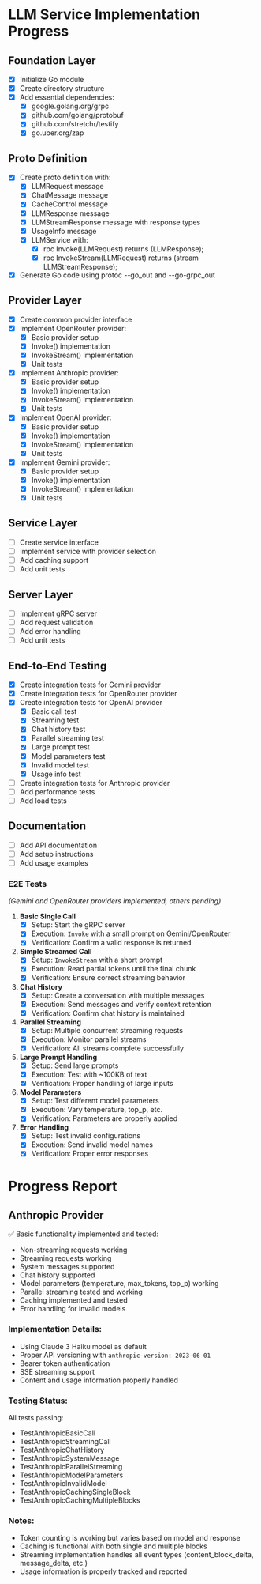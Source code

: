 # LLM Service Implementation Progress

## Foundation Layer
- [x] Initialize Go module
- [x] Create directory structure
- [x] Add essential dependencies:
  - [x] google.golang.org/grpc
  - [x] github.com/golang/protobuf
  - [x] github.com/stretchr/testify
  - [x] go.uber.org/zap

## Proto Definition
- [x] Create proto definition with:
  - [x] LLMRequest message
  - [x] ChatMessage message
  - [x] CacheControl message
  - [x] LLMResponse message
  - [x] LLMStreamResponse message with response types
  - [x] UsageInfo message
  - [x] LLMService with:
    - [x] rpc Invoke(LLMRequest) returns (LLMResponse);
    - [x] rpc InvokeStream(LLMRequest) returns (stream LLMStreamResponse);
- [x] Generate Go code using protoc --go_out and --go-grpc_out

## Provider Layer
- [x] Create common provider interface
- [x] Implement OpenRouter provider:
  - [x] Basic provider setup
  - [x] Invoke() implementation
  - [x] InvokeStream() implementation
  - [x] Unit tests
- [x] Implement Anthropic provider:
  - [x] Basic provider setup
  - [x] Invoke() implementation
  - [x] InvokeStream() implementation
  - [x] Unit tests
- [x] Implement OpenAI provider:
  - [x] Basic provider setup
  - [x] Invoke() implementation
  - [x] InvokeStream() implementation
  - [x] Unit tests
- [x] Implement Gemini provider:
  - [x] Basic provider setup
  - [x] Invoke() implementation
  - [x] InvokeStream() implementation
  - [x] Unit tests

## Service Layer
- [ ] Create service interface
- [ ] Implement service with provider selection
- [ ] Add caching support
- [ ] Add unit tests

## Server Layer
- [ ] Implement gRPC server
- [ ] Add request validation
- [ ] Add error handling
- [ ] Add unit tests

## End-to-End Testing
- [x] Create integration tests for Gemini provider
- [x] Create integration tests for OpenRouter provider
- [x] Create integration tests for OpenAI provider
  - [x] Basic call test
  - [x] Streaming test
  - [x] Chat history test
  - [x] Parallel streaming test
  - [x] Large prompt test
  - [x] Model parameters test
  - [x] Invalid model test
  - [x] Usage info test
- [ ] Create integration tests for Anthropic provider
- [ ] Add performance tests
- [ ] Add load tests

## Documentation
- [ ] Add API documentation
- [ ] Add setup instructions
- [ ] Add usage examples 

### **E2E Tests**  
*(Gemini and OpenRouter providers implemented, others pending)*

1. **Basic Single Call**
   - [x] Setup: Start the gRPC server
   - [x] Execution: `Invoke` with a small prompt on Gemini/OpenRouter
   - [x] Verification: Confirm a valid response is returned

2. **Simple Streamed Call**
   - [x] Setup: `InvokeStream` with a short prompt
   - [x] Execution: Read partial tokens until the final chunk
   - [x] Verification: Ensure correct streaming behavior

3. **Chat History**
   - [x] Setup: Create a conversation with multiple messages
   - [x] Execution: Send messages and verify context retention
   - [x] Verification: Confirm chat history is maintained

4. **Parallel Streaming**
   - [x] Setup: Multiple concurrent streaming requests
   - [x] Execution: Monitor parallel streams
   - [x] Verification: All streams complete successfully

5. **Large Prompt Handling**
   - [x] Setup: Send large prompts
   - [x] Execution: Test with ~100KB of text
   - [x] Verification: Proper handling of large inputs

6. **Model Parameters**
   - [x] Setup: Test different model parameters
   - [x] Execution: Vary temperature, top_p, etc.
   - [x] Verification: Parameters are properly applied

7. **Error Handling**
   - [x] Setup: Test invalid configurations
   - [x] Execution: Send invalid model names
   - [x] Verification: Proper error responses 

# Progress Report

## Anthropic Provider

✅ Basic functionality implemented and tested:
- Non-streaming requests working
- Streaming requests working
- System messages supported
- Chat history supported
- Model parameters (temperature, max_tokens, top_p) working
- Parallel streaming tested and working
- Caching implemented and tested
- Error handling for invalid models

### Implementation Details:
- Using Claude 3 Haiku model as default
- Proper API versioning with `anthropic-version: 2023-06-01`
- Bearer token authentication
- SSE streaming support
- Content and usage information properly handled

### Testing Status:
All tests passing:
- TestAnthropicBasicCall
- TestAnthropicStreamingCall
- TestAnthropicChatHistory
- TestAnthropicSystemMessage
- TestAnthropicParallelStreaming
- TestAnthropicModelParameters
- TestAnthropicInvalidModel
- TestAnthropicCachingSingleBlock
- TestAnthropicCachingMultipleBlocks

### Notes:
- Token counting is working but varies based on model and response
- Caching is functional with both single and multiple blocks
- Streaming implementation handles all event types (content_block_delta, message_delta, etc.)
- Usage information is properly tracked and reported 